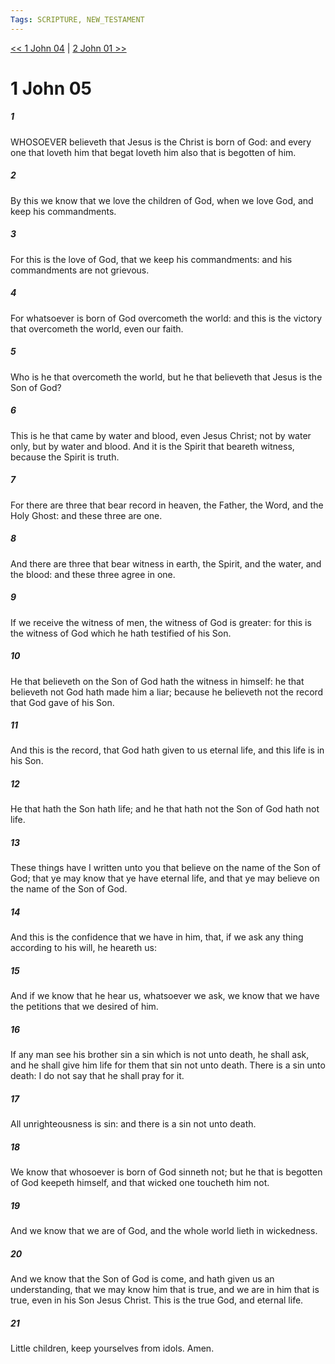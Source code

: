 ```yaml
---
Tags: SCRIPTURE, NEW_TESTAMENT
---
```


[<< 1 John 04](NEW_TESTAMENT/23_1_John/1_John_04.md) | [2 John 01 >>](NEW_TESTAMENT/24_2_John/2_John_01.md)

# 1 John 05

##### 1
 WHOSOEVER believeth that Jesus is the Christ is born of God: and every one that loveth him that begat loveth him also that is begotten of him.
##### 2
 By this we know that we love the children of God, when we love God, and keep his commandments.
##### 3
 For this is the love of God, that we keep his commandments: and his commandments are not grievous.
##### 4
 For whatsoever is born of God overcometh the world: and this is the victory that overcometh the world, even our faith.
##### 5
 Who is he that overcometh the world, but he that believeth that Jesus is the Son of God?
##### 6
 This is he that came by water and blood, even Jesus Christ; not by water only, but by water and blood. And it is the Spirit that beareth witness, because the Spirit is truth.
##### 7
 For there are three that bear record in heaven, the Father, the Word, and the Holy Ghost: and these three are one.
##### 8
 And there are three that bear witness in earth, the Spirit, and the water, and the blood: and these three agree in one.
##### 9
 If we receive the witness of men, the witness of God is greater: for this is the witness of God which he hath testified of his Son.
##### 10
 He that believeth on the Son of God hath the witness in himself: he that believeth not God hath made him a liar; because he believeth not the record that God gave of his Son.
##### 11
 And this is the record, that God hath given to us eternal life, and this life is in his Son.
##### 12
 He that hath the Son hath life; and he that hath not the Son of God hath not life.
##### 13
 These things have I written unto you that believe on the name of the Son of God; that ye may know that ye have eternal life, and that ye may believe on the name of the Son of God.
##### 14
 And this is the confidence that we have in him, that, if we ask any thing according to his will, he heareth us:
##### 15
 And if we know that he hear us, whatsoever we ask, we know that we have the petitions that we desired of him.
##### 16
 If any man see his brother sin a sin which is not unto death, he shall ask, and he shall give him life for them that sin not unto death. There is a sin unto death: I do not say that he shall pray for it.
##### 17
 All unrighteousness is sin: and there is a sin not unto death.
##### 18
 We know that whosoever is born of God sinneth not; but he that is begotten of God keepeth himself, and that wicked one toucheth him not.
##### 19
 And we know that we are of God, and the whole world lieth in wickedness.
##### 20
 And we know that the Son of God is come, and hath given us an understanding, that we may know him that is true, and we are in him that is true, even in his Son Jesus Christ. This is the true God, and eternal life.
##### 21
 Little children, keep yourselves from idols. Amen.
